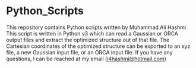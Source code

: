 # Python_Scripts
This repository contains Python scripts written by Muhammad Ali Hashmi
This script is written in Python v3 which can read a Gaussian or ORCA output files and extract the optimized structure out of that file.
The Cartesian coordinates of the optimized structure can be exported to an xyz file, a new Gaussian input file, or an ORCA input file.
If you have any questions, I can be reached at my email (i4hashmi@hotmail.com)
